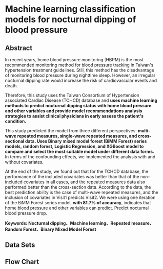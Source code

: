 
# Machine learning classification models for nocturnal dipping of blood pressure

## Abstract
  In recent years, home blood pressure monitoring (HBPM) is the most recommended
monitoring method for blood pressure tracking in Taiwan's hypertension treatment guidelines.
Still, this method has the disadvantage of monitoring blood pressure during nighttime sleep.
However, an irregular nocturnal dipping rate would increase the risk of cardiovascular events
and death.

  Therefore, this study uses the Taiwan Consortium of Hypertension associated
Cardiac Disease (TCHCD) database and <b>uses machine learning methods to predict nocturnal
dipping status with home blood pressure and other variables and provide model
recommendations analysis strategies to assist clinical physicians in early assess the patient's
condition.</b>

  This study predicted the model from three different perspectives: <b>multi-wave repeated
measures, single-wave repeated measures, and cross-sectional data. Uses Binary mixed model
forest (BiMM Forest) series models, random forest, Logistic Regression, and XGBoost model
to compare and select the most suitable model under different data forms.</b> In terms of the
confounding effects, we implemented the analysis with and without covariates.

  At the end of the study, we found out that for the TCHCD database, the performance of
the included covariates was better than that of the non-included covariates in all cases, and the
repeated measures data also performed better than the cross-section data. According to the
data, the best prediction ability is the case of multi-wave repeated measures, and the inclusion
of covariates in Visit1 predicts Visit2. We were using one iteration of the BiMM Forest series
model, <b>with 81.7% of accuracy</b>, indicates that home blood pressure and other variables can
predict. Predict nocturnal blood pressure drop.

<b>Keywords: Nocturnal dipping、Machine learning、Repeated measure、Random Forest、Binary Mixed Model Forest</b>

## Data Sets
## Flow Chart

